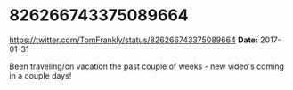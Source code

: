 # 826266743375089664
https://twitter.com/TomFrankly/status/826266743375089664
**Date:** 2017-01-31

Been traveling/on vacation the past couple of weeks - new video's coming in a couple days!
